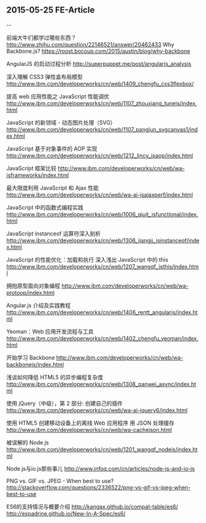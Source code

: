 ## 2015-05-25 FE-Article
--

前端大牛们都学过哪些东西？
http://www.zhihu.com/question/22146521/answer/20462433
Why Backbone.js?
https://roost.bocoup.com/2015/austin/blog/why-backbone

AngularJS 的启动过程分析
http://superpuppet.me/post/angularjs_analysis

深入理解 CSS3 弹性盒布局模型
http://www.ibm.com/developerworks/cn/web/1409_chengfu_css3flexbox/

提高 web 应用性能之 JavaScript 性能调优
http://www.ibm.com/developerworks/cn/web/1107_zhouxiang_tunejs/index.html

JavaScript 的新领域 - 动态图片处理（SVG）
http://www.ibm.com/developerworks/cn/web/1107_pangjun_svgcanvas1/index.html

JavaScript 基于对象事件的 AOP 实现
http://www.ibm.com/developerworks/cn/web/1212_lincy_jsaop/index.html

JavaScript 框架比较
http://www.ibm.com/developerworks/cn/web/wa-jsframeworks/index.html

最大限度利用 JavaScript 和 Ajax 性能
http://www.ibm.com/developerworks/cn/web/wa-aj-jsajaxperf/index.html

JavaScript 中的函数式编程实践
http://www.ibm.com/developerworks/cn/web/1006_qiujt_jsfunctional/index.html

JavaScript instanceof 运算符深入剖析
http://www.ibm.com/developerworks/cn/web/1306_jiangjj_jsinstanceof/index.html

JavaScript 的性能优化：加载和执行
深入浅出 JavaScript 中的 this
http://www.ibm.com/developerworks/cn/web/1207_wangqf_jsthis/index.html

拥抱原型面向对象编程
http://www.ibm.com/developerworks/cn/web/wa-protoop/index.html

Angular.js 介绍及实践教程
http://www.ibm.com/developerworks/cn/web/1406_rentt_angularjs/index.html

Yeoman：Web 应用开发流程与工具
http://www.ibm.com/developerworks/cn/web/1402_chengfu_yeoman/index.html

开始学习 Backbone
http://www.ibm.com/developerworks/cn/web/wa-backbonejs/index.html

浅谈如何降低 HTML5 的异步编程复杂度
http://www.ibm.com/developerworks/cn/web/1308_panwei_async/index.html

使用 jQuery（中级），第 2 部分: 创建自己的插件
http://www.ibm.com/developerworks/cn/web/wa-aj-jquery6/index.html

使用 HTML5 创建移动设备上的离线 Web 应用程序
用 JSON 处理缓存
http://www.ibm.com/developerworks/cn/web/wa-cachejson.html

被误解的 Node.js
http://www.ibm.com/developerworks/cn/web/1201_wangqf_nodejs/index.html

Node.js与io.js那些事儿
http://www.infoq.com/cn/articles/node-js-and-io-js

PNG vs. GIF vs. JPEG - When best to use? 
http://stackoverflow.com/questions/2336522/png-vs-gif-vs-jpeg-when-best-to-use

ES6的支持情况与概要介绍
http://kangax.github.io/compat-table/es6/
http://espadrine.github.io/New-In-A-Spec/es6/
